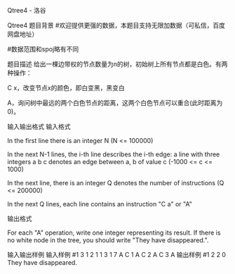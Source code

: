 



Qtree4 - 洛谷














Qtree4
题目背景
#欢迎提供更强的数据，本题目支持无限加数据（可私信，百度网盘地址）

#数据范围和spoj略有不同

题目描述
给出一棵边带权的节点数量为n的树，初始树上所有节点都是白色。有两种操作：

C x，改变节点x的颜色，即白变黑，黑变白

A，询问树中最远的两个白色节点的距离，这两个白色节点可以重合(此时距离为0)。

输入输出格式
输入格式

In the first line there is an integer N (N <= 100000)

In the next N-1 lines, the i-th line describes the i-th edge: a line with three integers a b c denotes an edge between a, b of value c (-1000 <= c <= 1000)

In the next line, there is an integer Q denotes the number of instructions (Q <= 200000)

In the next Q lines, each line contains an instruction "C a" or "A"

输出格式

For each "A" operation, write one integer representing its result. If there is no white node in the tree, you should write "They have disappeared.".

输入输出样例
输入样例 #1
3
1 2 1
1 3 1
7
A
C 1
A
C 2
A
C 3
A
输出样例 #1
2
2
0
They have disappeared.






